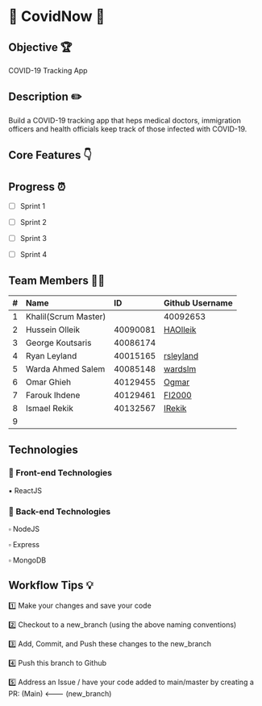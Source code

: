 #  👋 CovidNow 👋

## Objective 🏆
COVID-19 Tracking App

## Description ✏️
Build a COVID-19 tracking app that heps medical doctors, immigration officers and health officials keep track  of those infected with COVID-19.

## Core Features 👇

## Progress ⏰
 - [ ] Sprint 1
 - [ ] Sprint 2
 - [ ] Sprint 3
 - [ ] Sprint 4


## Team Members :technologist:

| #   | Name                 | ID        | Github Username                                                           |
| --- | :------------------- | :-------- | :----------------------------------------                                 |
| 1   | Khalil(Scrum Master)|| 40092653  |[nijaaouikhalil](https://github.com/nijaaouikhalil "Github user's profile")|                                                     
| 2   | Hussein Olleik       | 40090081  |  [HAOlleik](https://github.com/HAOlleik "Github user's profile")          |
| 3   | George Koutsaris     | 40086174  |                                                                           |
| 4   | Ryan Leyland         | 40015165  | [rsleyland](https://github.com/rsleyland "Ryan's github profile")         |
| 5   | Warda Ahmed Salem    | 40085148  | [wardslm](https://github.com/wardslm "Github user's profile")             |
| 6   | Omar Ghieh           | 40129455  | [Ogmar](https://github.com/Ogmar "Github user's profile")                 |
| 7   | Farouk Ihdene        | 40129461  | [FI2000](https://github.com/FI2000 "Github user's profile")               | 
| 8   | Ismael Rekik         | 40132567  | [IRekik](https://github.com/IRekik "Github user's profile")               |
| 9   |                      |           |                                                                           |
## Technologies

### 🔲 Front-end Technologies


  ▪️ ReactJS

### 🔳 Back-end Technologies

  ▫️ NodeJS

  ▫️ Express

  ▫️ MongoDB


## Workflow Tips 💡
1️⃣   Make your changes and save your code

2️⃣   Checkout to a new_branch (using the above naming conventions)

3️⃣   Add, Commit, and Push these changes to the new_branch

4️⃣   Push this branch to Github

5️⃣   Address an Issue / have your code added to main/master by creating a PR: (Main) <--- (new_branch)
